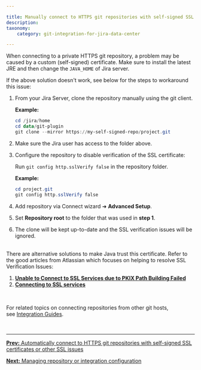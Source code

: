 ```yaml
---

title: Manually connect to HTTPS git repositories with self-signed SSL certificates or other SSL issues
description:
taxonomy:
    category: git-integration-for-jira-data-center

---
```


When connecting to a private HTTPS git repository, a problem may be caused by a custom (self-signed) certificate. Make sure to install the latest JRE and then change the `JAVA_HOME` of Jira server.

If the above solution doesn't work, see below for the steps to workaround this issue:

1.  From your Jira Server, clone the repository manually using the git client.

    **Example:**

    ```powershell
    cd /jira/home
    cd data/git-plugin
    git clone --mirror https://my-self-signed-repo/project.git
    ```

2.  Make sure the Jira user has access to the folder above.

3.  Configure the repository to disable verification of the SSL certificate:

    Run `git config http.sslVerify false` in the repository folder.

    **Example:**

    ```powershell
    cd project.git
    git config http.sslVerify false
    ```

4.  Add repository via Connect wizard ➜ **Advanced Setup**.

5.  Set **Repository root** to the folder that was used in **step 1**.

6.  The clone will be kept up-to-date and the SSL verification issues will be ignored.

<br>
There are alternative solutions to make Java trust this certificate. Refer to the good articles from Atlassian which focuses on helping to resolve SSL Verification Issues:

<ol>
    <li>
        <a href='https://confluence.atlassian.com/kb/unable-to-connect-to-ssl-services-due-to-pkix-path-building-failed-779355358.html' target='_blank'><b>Unable to Connect to SSL Services due to PKIX Path Building Failed</b></a>
    </li>
    <li>
        <a href='https://confluence.atlassian.com/jira/connecting-to-ssl-services-117455.html' target='_blank'><b>Connecting to SSL services</b></a>
    </li>
</ol>

&nbsp;

<div class="bbb-callout bbb--info">
    <div class="irow">
    <div class="ilogobox">
        <span class="logoimg"></span>
    </div>
    <div class="imsgbox">
        For related topics on connecting repositories from other git hosts, see <a href='/git-integration-for-jira-data-center/integration-guides-gij-self-managed'>Integration Guides</a>.
    </div>
    </div>
</div>

&nbsp;
* * *

[**Prev:** Automatically connect to HTTPS git repositories with self-signed SSL certificates or other SSL issues](/git-integration-for-jira-data-center/automatically-connect-to-HTTPS-git-repositories-with-self-signed-SSL-certificates-or-other-SSL-issues-gij-self-managed)

[**Next:** Managing repository or integration configuration](/git-integration-for-jira-data-center/managing-repository-or-integration-configuration-gij-self-managed)

